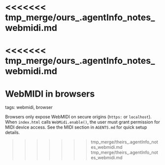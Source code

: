 <<<<<<< tmp_merge/ours_.agentInfo_notes_webmidi.md
=======
<<<<<<< tmp_merge/ours_.agentInfo_notes_webmidi.md
=======
# WebMIDI in browsers

tags: webmidi, browser

Browsers only expose WebMIDI on secure origins (`https:` or `localhost`). When `index.html` calls `WebMidi.enable()`, the user must grant permission for MIDI device access. See the MIDI section in `AGENTS.md` for quick setup details.
>>>>>>> tmp_merge/theirs_.agentInfo_notes_webmidi.md
>>>>>>> tmp_merge/theirs_.agentInfo_notes_webmidi.md
